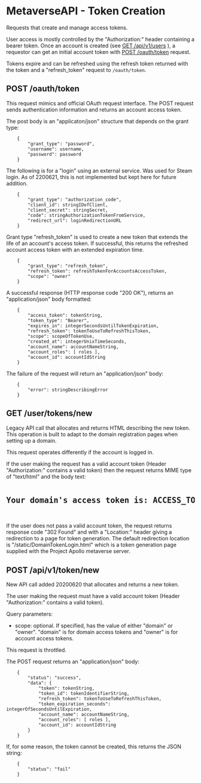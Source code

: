 # MetaverseAPI - Token Creation

Requests that create and manage access tokens.

User access is mostly controlled by the "Authorization:" header
containing a bearer token. Once an account is created
(see [GET /api/v1/users](./API-Accounts.md#get-apiv1users) ),
a requestor can get an initial
account token with
[POST /oauth/token](./API-Tokens.md@post-oauthtoken)
request.

Tokens expire and can be refreshed using the refresh token returned
with the token and a "refresh_token" request to `/oauth/token`.

## POST /oauth/token

This request mimics and official OAuth request interface. The POST request
sends authentication information and returns an account access token.

The post body is an "applicaton/json" structure that depends on the grant type:

```
    {
        "grant_type": "password",
        "username": username,
        "password": password
    }
```

The following is for a "login" using an external service. Was used for
Steam login. As of 2200621, this is not implemented but kept here for
future addition.

```
    {
        "grant_type": "authorization_code",
        "client_id": stringIDofClient,
        "client_secret": stringSecret,
        "code": stringAuthorizationTokenFromService,
        "redirect_url": loginRedirectionURL
    }
```

Grant type "refresh_token" is used to create a new token that extends the
life of an account's access token. If successful, this returns the refreshed
account access token with an extended expiration time.

```
    {
        "grant_type": "refresh_token",
        "refresh_token": refreshTokenForAccountsAccessToken,
        "scope": "owner"
    }
```

A successful response (HTTP response code "200 OK"), returns an "application/json"
body formatted:

```
    {
        "access_token": tokenString,
        "token_type": "Bearer",
        "expires_in": integerSecondsUntilTokenExpiration,
        "refresh_token": tokenToUseToRefreshThisToken,
        "scope": scopeOfTokenUse,
        "created_at": integerUnixTimeSeconds,
        "account_name": accountNameString,
        "account_roles": [ roles ],
        "account_id": accountIdString
    }
```

The failure of the request will return an "application/json" body:

```
    {
        "error": stringDescribingError
    }
```

## GET /user/tokens/new

Legacy API call that allocates and returns HTML describing the new token.
This operation is built to adapt to the domain registration pages when
setting up a domain.

This request operates differently if the account is logged in.

If the user making the request has  a valid account token
(Header "Authorization:" contains a valid token) then the
request returns MIME type of "text/html" and the body
text:

<pre>
<center><h2>Your domain's access token is: ACCESS_TOKEN</h2></center>
</pre>

If the user does not pass a valid account token, the request returns
response code "302 Found" and with a "Location:" header giving a redirection
to a page for token generation. The default redirection location is
"/static/DomainTokenLogin.html" which is a token generation page
supplied with the Project Apollo metaverse server.

## POST /api/v1/token/new

New API call added 20200620 that allocates and returns a new token.

The user making the request must have a valid account token
(Header "Authorization:" contains a valid token).

Query parameters:

* scope: optional. If specified, has the value of either "domain" or "owner".
  "domain" is for domain access tokens and "owner" is for account access tokens.

This request is throttled.

The POST request returns an "application/json" body:

```
    {
        "status": "success",
        "data": {
            "token": tokenString,
            "token_id": tokenIdentifierString,
            "refresh_token": tokenToUseToRefreshThisToken,
            "token_expiration_seconds": integerOfSecondsUntilExpiration,
            "account_name": accountNameString,
            "account_roles": [ roles ],
            "account_id": accountIdString
        }
    }
```

If, for some reason, the token cannot be created, this returns the JSON string:

```
    {
        "status": "fail"
    }
```

[API-Accounts]: ./API-Accounts.md

